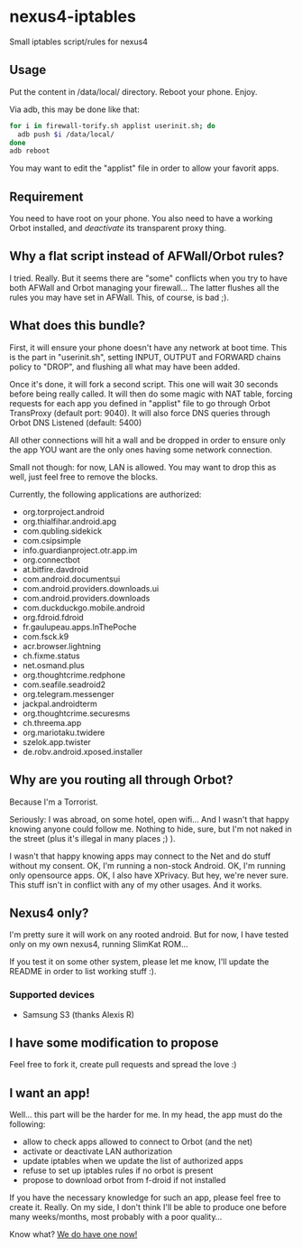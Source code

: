# nexus4-iptables

Small iptables script/rules for nexus4

## Usage
Put the content in /data/local/ directory. Reboot your phone. Enjoy.

Via adb, this may be done like that:
```Bash
for i in firewall-torify.sh applist userinit.sh; do
  adb push $i /data/local/
done
adb reboot
```

You may want to edit the "applist" file in order to allow your favorit apps.

## Requirement
You need to have root on your phone. You also need to have a working Orbot installed,
and *deactivate* its transparent proxy thing.

## Why a flat script instead of AFWall/Orbot rules?
I tried. Really. But it seems there are "some" conflicts when you try to have both AFWall
and Orbot managing your firewall… The latter flushes all the rules you may have set in AFWall.
This, of course, is bad ;).

## What does this bundle?
First, it will ensure your phone doesn't have any network at boot time. This is the part in "userinit.sh",
setting INPUT, OUTPUT and FORWARD chains policy to "DROP", and flushing all what may have been added.

Once it's done, it will fork a second script. This one will wait 30 seconds before being really called.
It will then do some magic with NAT table, forcing requests for each app you defined in "applist" file
to go through Orbot TransProxy (default port: 9040).
It will also force DNS queries through Orbot DNS Listened (default: 5400)

All other connections will hit a wall and be dropped in order to ensure only the app YOU want are the only ones
having some network connection.

Small not though: for now, LAN is allowed. You may want to drop this as well, just feel free to remove the blocks.

Currently, the following applications are authorized:
  * org.torproject.android
  * org.thialfihar.android.apg
  * com.qubling.sidekick
  * com.csipsimple
  * info.guardianproject.otr.app.im
  * org.connectbot
  * at.bitfire.davdroid
  * com.android.documentsui
  * com.android.providers.downloads.ui
  * com.android.providers.downloads
  * com.duckduckgo.mobile.android
  * org.fdroid.fdroid
  * fr.gaulupeau.apps.InThePoche
  * com.fsck.k9
  * acr.browser.lightning
  * ch.fixme.status
  * net.osmand.plus
  * org.thoughtcrime.redphone
  * com.seafile.seadroid2
  * org.telegram.messenger
  * jackpal.androidterm
  * org.thoughtcrime.securesms
  * ch.threema.app
  * org.mariotaku.twidere
  * szelok.app.twister
  * de.robv.android.xposed.installer

## Why are you routing all through Orbot?
Because I'm a Torrorist.

Seriously: I was abroad, on some hotel, open wifi… And I wasn't that happy knowing anyone could follow me. Nothing to hide, sure,
but I'm not naked in the street (plus it's illegal in many places ;) ).

I wasn't that happy knowing apps may connect to the Net and do stuff without my consent. OK, I'm running a non-stock Android. OK,
I'm running only opensource apps. OK, I also have XPrivacy. But hey, we're never sure. This stuff isn't in conflict with any
of my other usages. And it works.

## Nexus4 only?
I'm pretty sure it will work on any rooted android. But for now, I have tested only on my own nexus4, running SlimKat ROM…

If you test it on some other system, please let me know, I'll update the README in order to list working stuff :).

### Supported devices
  * Samsung S3 (thanks Alexis R)

## I have some modification to propose
Feel free to fork it, create pull requests and spread the love :)

## I want an app!
Well… this part will be the harder for me. In my head, the app must do the following:
  * allow to check apps allowed to connect to Orbot (and the net)
  * activate or deactivate LAN authorization
  * update iptables when we update the list of authorized apps
  * refuse to set up iptables rules if no orbot is present
  * propose to download orbot from f-droid if not installed

If you have the necessary knowledge for such an app, please feel free to create it. Really.
On my side, I don't think I'll be able to produce one before many weeks/months, most probably with a poor quality…

Know what? [We do have one now!](https://github.com/EthACKdotOrg/Torrific)
